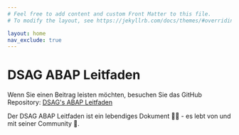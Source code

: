 ```yaml
---
# Feel free to add content and custom Front Matter to this file.
# To modify the layout, see https://jekyllrb.com/docs/themes/#overriding-theme-defaults

layout: home
nav_exclude: true
---
```


# DSAG ABAP Leitfaden

Wenn Sie einen Beitrag leisten möchten, besuchen Sie das GitHub Repository:
[DSAG's ABAP Leitfaden](https://github.com/1DSAG/ABAP-Leitfaden)

Der DSAG ABAP Leitfaden ist ein lebendiges Dokument 👨‍💻 - es lebt von und mit seiner Community 🥳.